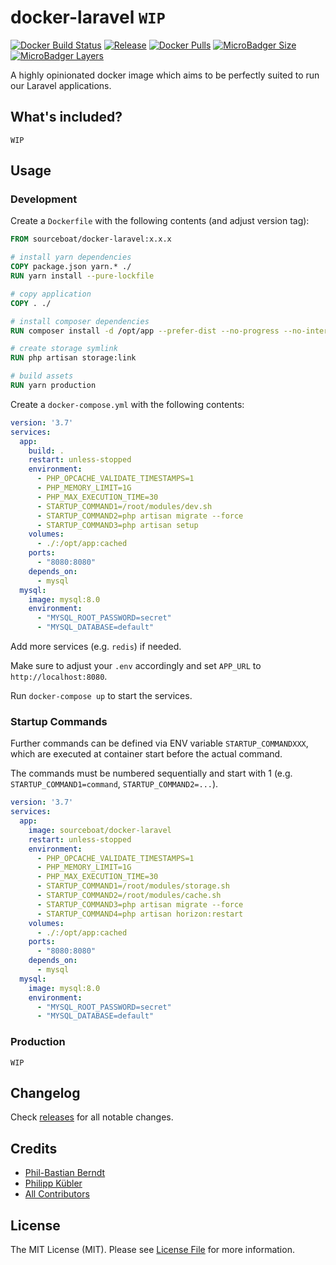 # docker-laravel `WIP`

[![Docker Build Status](https://img.shields.io/docker/cloud/build/sourceboat/docker-laravel.svg?style=flat-square)](https://hub.docker.com/r/sourceboat/docker-laravel/builds/)
[![Release](https://img.shields.io/github/release/sourceboat/docker-laravel.svg?style=flat-square)](https://github.com/sourceboat/docker-laravel/releases)
[![Docker Pulls](https://img.shields.io/docker/pulls/sourceboat/docker-laravel.svg?style=flat-square)](https://hub.docker.com/r/sourceboat/docker-laravel/)
[![MicroBadger Size](https://img.shields.io/microbadger/image-size/sourceboat/docker-laravel.svg?style=flat-square)](https://microbadger.com/images/sourceboat/docker-laravel)
[![MicroBadger Layers](https://img.shields.io/microbadger/layers/sourceboat/docker-laravel.svg?style=flat-square)](https://microbadger.com/images/sourceboat/docker-laravel)

A highly opinionated docker image which aims to be perfectly suited to run our Laravel applications.

## What's included?

`WIP`

## Usage

### Development 

Create a `Dockerfile` with the following contents (and adjust version tag):

```dockerfile
FROM sourceboat/docker-laravel:x.x.x

# install yarn dependencies
COPY package.json yarn.* ./
RUN yarn install --pure-lockfile

# copy application
COPY . ./

# install composer dependencies
RUN composer install -d /opt/app --prefer-dist --no-progress --no-interaction --optimize-autoloader

# create storage symlink
RUN php artisan storage:link

# build assets
RUN yarn production
```

Create a `docker-compose.yml` with the following contents:

```yml
version: '3.7'
services:
  app:
    build: .
    restart: unless-stopped
    environment:
      - PHP_OPCACHE_VALIDATE_TIMESTAMPS=1
      - PHP_MEMORY_LIMIT=1G
      - PHP_MAX_EXECUTION_TIME=30
      - STARTUP_COMMAND1=/root/modules/dev.sh
      - STARTUP_COMMAND2=php artisan migrate --force
      - STARTUP_COMMAND3=php artisan setup
    volumes:
      - ./:/opt/app:cached
    ports:
      - "8080:8080"
    depends_on:
      - mysql
  mysql:
    image: mysql:8.0
    environment:
      - "MYSQL_ROOT_PASSWORD=secret"
      - "MYSQL_DATABASE=default"
```

Add more services (e.g. `redis`) if needed.

Make sure to adjust your `.env` accordingly and set `APP_URL` to `http://localhost:8080`.

Run `docker-compose up` to start the services.

### Startup Commands

Further commands can be defined via ENV variable `STARTUP_COMMANDXXX`, which are executed at container start before the actual command.

The commands must be numbered sequentially and start with 1 (e.g. `STARTUP_COMMAND1=command`, `STARTUP_COMMAND2=...`).

```yml
version: '3.7'
services:
  app:
    image: sourceboat/docker-laravel
    restart: unless-stopped
    environment:
      - PHP_OPCACHE_VALIDATE_TIMESTAMPS=1
      - PHP_MEMORY_LIMIT=1G
      - PHP_MAX_EXECUTION_TIME=30
      - STARTUP_COMMAND1=/root/modules/storage.sh
      - STARTUP_COMMAND2=/root/modules/cache.sh
      - STARTUP_COMMAND3=php artisan migrate --force
      - STARTUP_COMMAND4=php artisan horizon:restart
    volumes:
      - ./:/opt/app:cached
    ports:
      - "8080:8080"
    depends_on:
      - mysql
  mysql:
    image: mysql:8.0
    environment:
      - "MYSQL_ROOT_PASSWORD=secret"
      - "MYSQL_DATABASE=default"
```

### Production

`WIP`

## Changelog

Check [releases](https://github.com/sourceboat/docker-laravel/releases) for all notable changes.

## Credits

- [Phil-Bastian Berndt](https://github.com/pehbehbeh)
- [Philipp Kübler](https://github.com/PKuebler)
- [All Contributors](https://github.com/sourceboat/docker-laravel/graphs/contributors)

## License

The MIT License (MIT). Please see [License File](LICENSE.md) for more information.
